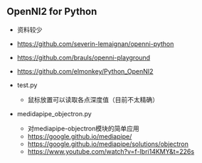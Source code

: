## OpenNI2 for Python
* 资料较少
* https://github.com/severin-lemaignan/openni-python
* https://github.com/brauls/openni-playground
* https://github.com/elmonkey/Python_OpenNI2

* test.py
    * 鼠标放置可以读取各点深度值（目前不太精确）
  
* medidapipe_objectron.py
    * 对mediapipe-objectron模块的简单应用
    * https://google.github.io/mediapipe/ 
    * https://google.github.io/mediapipe/solutions/objectron
    * https://www.youtube.com/watch?v=f-Ibri14KMY&t=226s